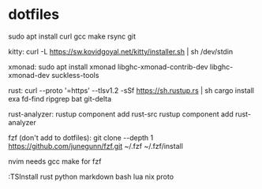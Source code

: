 # dotfiles

sudo apt install curl gcc make rsync git

kitty:
curl -L https://sw.kovidgoyal.net/kitty/installer.sh | sh /dev/stdin

xmonad:
sudo apt install xmonad libghc-xmonad-contrib-dev libghc-xmonad-dev suckless-tools

rust:
curl --proto '=https' --tlsv1.2 -sSf https://sh.rustup.rs | sh
cargo install exa fd-find ripgrep bat git-delta

rust-analyzer:
rustup component add rust-src
rustup component add rust-analyzer



fzf (don't add to dotfiles):
git clone --depth 1 https://github.com/junegunn/fzf.git ~/.fzf
~/.fzf/install

nvim needs gcc make for fzf

:TSInstall rust python markdown bash lua nix proto


